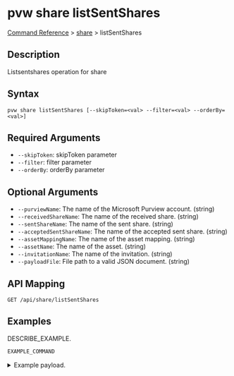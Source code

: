 # pvw share listSentShares
[Command Reference](../../../README.md#command-reference) > [share](./main.md) > listSentShares

## Description
Listsentshares operation for share

## Syntax
```
pvw share listSentShares [--skipToken=<val> --filter=<val> --orderBy=<val>]
```

## Required Arguments
- `--skipToken`: skipToken parameter
- `--filter`: filter parameter
- `--orderBy`: orderBy parameter

## Optional Arguments
- `--purviewName`: The name of the Microsoft Purview account. (string)
- `--receivedShareName`: The name of the received share. (string)
- `--sentShareName`: The name of the sent share. (string)
- `--acceptedSentShareName`: The name of the accepted sent share. (string)
- `--assetMappingName`: The name of the asset mapping. (string)
- `--assetName`: The name of the asset. (string)
- `--invitationName`: The name of the invitation. (string)
- `--payloadFile`: File path to a valid JSON document. (string)

## API Mapping
 >  > []()
```
GET /api/share/listSentShares
```

## Examples
DESCRIBE_EXAMPLE.
```powershell
EXAMPLE_COMMAND
```
<details><summary>Example payload.</summary>
<p>

```json
PASTE_JSON_HERE
```
</p>
</details>